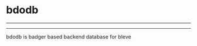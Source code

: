 # bdodb 
-------------------------------------------------
-------------------------------------------------

bdodb is badger based backend database for bleve
